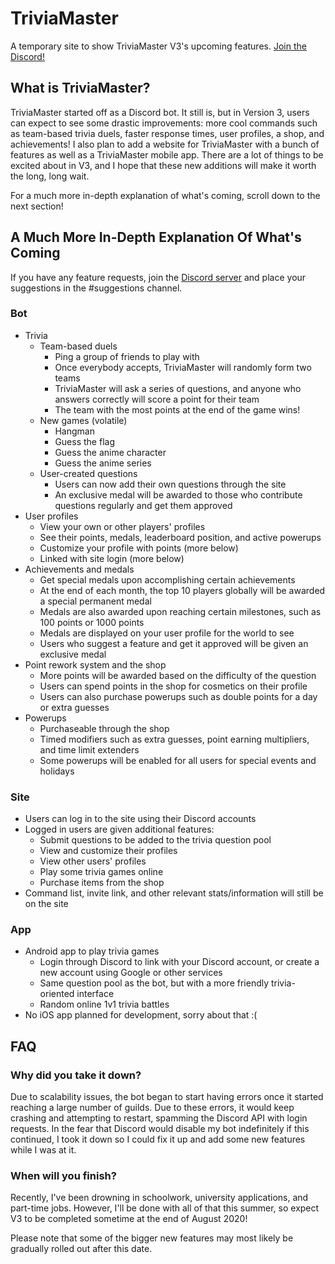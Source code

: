 # TriviaMaster
A temporary site to show TriviaMaster V3's upcoming features. [Join the Discord!](https://discord.gg/p6MAC99)

## What is TriviaMaster?
TriviaMaster started off as a Discord bot. It still is, but in Version 3, users can expect to see some drastic improvements: more cool commands such as team-based trivia duels, faster response times, user profiles, a shop, and achievements! I also plan to add a website for TriviaMaster with a bunch of features as well as a TriviaMaster mobile app. There are a lot of things to be excited about in V3, and I hope that these new additions will make it worth the long, long wait.

For a much more in-depth explanation of what's coming, scroll down to the next section!

## A Much More In-Depth Explanation Of What's Coming
If you have any feature requests, join the [Discord server](https://discord.gg/p6MAC99) and place your suggestions in the #suggestions channel.
### Bot
- Trivia
  - Team-based duels
    - Ping a group of friends to play with
    - Once everybody accepts, TriviaMaster will randomly form two teams
    - TriviaMaster will ask a series of questions, and anyone who answers correctly will score a point for their team
    - The team with the most points at the end of the game wins!
  - New games (volatile)
    - Hangman
    - Guess the flag
    - Guess the anime character
    - Guess the anime series
  - User-created questions
    - Users can now add their own questions through the site
    - An exclusive medal will be awarded to those who contribute questions regularly and get them approved
- User profiles
  - View your own or other players' profiles
  - See their points, medals, leaderboard position, and active powerups
  - Customize your profile with points (more below)
  - Linked with site login (more below)
- Achievements and medals
  - Get special medals upon accomplishing certain achievements
  - At the end of each month, the top 10 players globally will be awarded a special permanent medal
  - Medals are also awarded upon reaching certain milestones, such as 100 points or 1000 points
  - Medals are displayed on your user profile for the world to see
  - Users who suggest a feature and get it approved will be given an exclusive medal
- Point rework system and the shop
  - More points will be awarded based on the difficulty of the question
  - Users can spend points in the shop for cosmetics on their profile
  - Users can also purchase powerups such as double points for a day or extra guesses
- Powerups
  - Purchaseable through the shop
  - Timed modifiers such as extra guesses, point earning multipliers, and time limit extenders
  - Some powerups will be enabled for all users for special events and holidays
  
### Site
- Users can log in to the site using their Discord accounts
- Logged in users are given additional features:
  - Submit questions to be added to the trivia question pool
  - View and customize their profiles
  - View other users' profiles
  - Play some trivia games online
  - Purchase items from the shop
- Command list, invite link, and other relevant stats/information will still be on the site

### App
- Android app to play trivia games
  - Login through Discord to link with your Discord account, or create a new account using Google or other services
  - Same question pool as the bot, but with a more friendly trivia-oriented interface
  - Random online 1v1 trivia battles
- No iOS app planned for development, sorry about that :(
 
## FAQ
### Why did you take it down?
Due to scalability issues, the bot began to start having errors once it started reaching a large number of guilds. Due to these errors, it would keep crashing and attempting to restart, spamming the Discord API with login requests. In the fear that Discord would disable my bot indefinitely if this continued, I took it down so I could fix it up and add some new features while I was at it.

### When will you finish?
Recently, I've been drowning in schoolwork, university applications, and part-time jobs. However, I'll be done with all of that this summer, so expect V3 to be completed sometime at the end of August 2020!

Please note that some of the bigger new features may most likely be gradually rolled out after this date.
